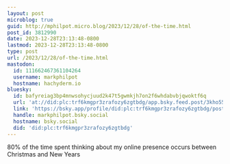 ```yaml
---
layout: post
microblog: true
guid: http://mphilpot.micro.blog/2023/12/28/of-the-time.html
post_id: 3812990
date: 2023-12-28T23:13:48-0800
lastmod: 2023-12-28T23:13:48-0800
type: post
url: /2023/12/28/of-the-time.html
mastodon:
  id: 111662467361104264
  username: markphilpot
  hostname: hachyderm.io
bluesky:
  id: bafyreiag3bp4mnwsohycjuud2k47t5gwmkjh7on2f6whdabvbjqwoktf6q
  url: 'at://did:plc:trf6kmgpr3zrafozy6zgtbdg/app.bsky.feed.post/3kho55c2uqe2l'
  link: 'https://bsky.app/profile/did:plc:trf6kmgpr3zrafozy6zgtbdg/post/3kho55c2uqe2l'
  handle: markphilpot.bsky.social
  hostname: bsky.social
  did: 'did:plc:trf6kmgpr3zrafozy6zgtbdg'
---
```

80% of the time spent thinking about my online presence occurs between Christmas and New Years

